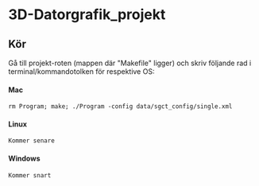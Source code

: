 3D-Datorgrafik_projekt 
======================


Kör
---
Gå till projekt-roten (mappen där "Makefile" ligger) och skriv följande rad i terminal/kommandotolken för respektive OS:

#### Mac

	rm Program; make; ./Program -config data/sgct_config/single.xml

#### Linux

	Kommer senare

#### Windows

	Kommer snart
